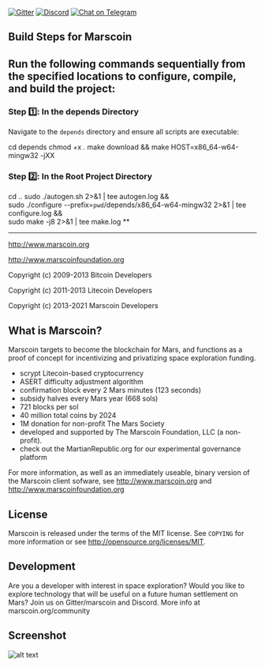 [![Gitter](https://badges.gitter.im/marscoin-dev/community.svg)](https://gitter.im/marscoin-dev/community?utm_source=badge&utm_medium=badge&utm_campaign=pr-badge) [![Discord](https://img.shields.io/discord/591914197219016707.svg?label=&logo=discord&logoColor=ffffff&color=7389D8&labelColor=6A7EC2)](https://discord.gg/WuUJYBr) [![Chat on Telegram](https://img.shields.io/badge/Chat%20on-Telegram-brightgreen.svg)](https://t.me/realmarscoin)


## Build Steps for Marscoin

## Run the following commands sequentially from the specified locations to configure, compile, and build the project:

### Step 1️⃣: In the depends Directory
Navigate to the `depends` directory and ensure all scripts are executable:

cd depends
chmod +x *.*
make download && make HOST=x86_64-w64-mingw32 -jXX

### Step 2️⃣: In the Root Project Directory
cd ..
sudo ./autogen.sh 2>&1 | tee autogen.log && \
sudo ./configure --prefix=`pwd`/depends/x86_64-w64-mingw32 2>&1 | tee configure.log && \
sudo make -j8 2>&1 | tee make.log
**



--------------------------------------------------



http://www.marscoin.org

http://www.marscoinfoundation.org

Copyright (c) 2009-2013 Bitcoin Developers

Copyright (c) 2011-2013 Litecoin Developers

Copyright (c) 2013-2021 Marscoin Developers

What is Marscoin?
----------------

Marscoin targets to become the blockchain for Mars, and functions as a proof of concept for incentivizing and privatizing space exploration funding.

- scrypt Litecoin-based cryptocurrency
- ASERT difficulty adjustment algorithm 
- confirmation block every 2 Mars minutes (123 seconds)
- subsidy halves every Mars year (668 sols)
- 721 blocks per sol
- 40 million total coins by 2024
- 1M donation for non-profit The Mars Society
- developed and supported by The Marscoin Foundation, LLC (a non-profit).
- check out the MartianRepublic.org for our experimental governance platform

For more information, as well as an immediately useable, binary version of
the Marscoin client sofware, see http://www.marscoin.org and http://www.marscoinfoundation.org

License
-------

Marscoin is released under the terms of the MIT license. See `COPYING` for more
information or see http://opensource.org/licenses/MIT.

Development
-----------
Are you a developer with interest in space exploration? Would you like to explore technology that 
will be useful on a future human settlement on Mars? Join us on Gitter/marscoin and Discord. More
info at marscoin.org/community


Screenshot
----------

![alt text](https://i.imgur.com/wb0X0Ox.jpg "Marscoin QT client startup version 1.5")
